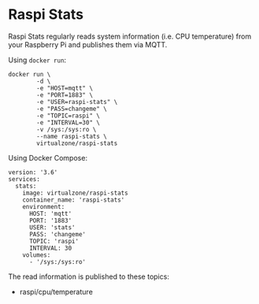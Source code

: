 # Raspi Stats
Raspi Stats regularly reads system information (i.e. CPU temperature) from your Raspberry Pi and publishes them via MQTT.

Using ```docker run```:
```
docker run \
        -d \
        -e "HOST=mqtt" \
        -e "PORT=1883" \
        -e "USER=raspi-stats" \
        -e "PASS=changeme" \
        -e "TOPIC=raspi" \
        -e "INTERVAL=30" \
        -v /sys:/sys:ro \
        --name raspi-stats \
        virtualzone/raspi-stats
```

Using Docker Compose:
```
version: '3.6'
services:
  stats:
    image: virtualzone/raspi-stats
    container_name: 'raspi-stats'
    environment:
      HOST: 'mqtt'
      PORT: '1883'
      USER: 'stats'
      PASS: 'changeme'
      TOPIC: 'raspi'
      INTERVAL: 30
    volumes:
      - '/sys:/sys:ro'
```

The read information is published to these topics:

* raspi/cpu/temperature